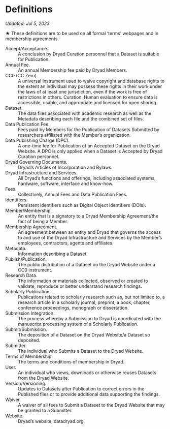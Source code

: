 # Definitions

*Updated: Jul 5, 2023*

★ These definitions are to be used on all formal ‘terms’ webpages and in membership agreements.

<dl>
  <div>
  <dt>Accept/Acceptance.</dt>
  <dd>A conclusion by Dryad Curation personnel that a Dataset is suitable for Publication.</dd>
  </div>

  <div>
  <dt>Annual Fee.</dt>
  <dd>An annual Membership fee paid by Dryad Members.</dd>
  </div>

  <div>
  <dt>CC0 (CC Zero).</dt>
  <dd>A universal instrument used to waive copyright and database rights to the extent an individual may possess these rights in their work under the laws of at least one jurisdiction, even if the work is free of restrictions in others.
  Curation. Human evaluation to ensure data is accessible, usable, and appropriate and licensed for open sharing.</dd>
  </div>

  <div>
  <dt>Dataset.</dt>
  <dd>The data files associated with academic research as well as the Metadata describing each file and the combined set of files.</dd>
  </div>

  <div>
  <dt>Data Publication Fee.</dt>
  <dd>Fees paid by Members for the Publication of Datasets Submitted by researchers affiliated with the Member’s organization.</dd>
  </div>

  <div>
  <dt>Data Publishing Charge (DPC).</dt>
  <dd>A one-time fee for Publication of an Accepted Dataset on the Dryad Website. A DPC is only applied when a Dataset is Accepted by Dryad Curation personnel.</dd>
  </div>

  <div>
  <dt>Dryad Governing Documents.</dt>
  <dd>Dryad’s Articles of Incorporation and Bylaws.</dd>
  </div>

  <div>
  <dt>Dryad Infrastructure and Services.</dt>
  <dd>All Dryad’s functions and offerings, including associated systems, hardware, software, interface and know-how.</dd>
  </div>

  <div>
  <dt>Fees.</dt>
  <dd>Collectively, Annual Fees and Data Publication Fees.</dd>
  </div>
  
  <div>
  <dt>Identifiers.</dt>
  <dd>Persistent identifiers such as Digital Object Identifiers (DOIs).</dd>
  </div>
  
  <div>
  <dt>Member/Membership.</dt>
  <dd>An entity that is a signatory to a Dryad Membership Agreement/the fact of being a Member.</dd>
  </div>

  <div>
  <dt>Membership Agreement.</dt>
  <dd>An agreement between an entity and Dryad that governs the access to and use of the Dryad Infrastructure and Services by the Member’s employees, contractors, agents and affiliates.</dd>
  </div>

  <div>
  <dt>Metadata.</dt>
  <dd>Information describing a Dataset.</dd>
  </div>

  <div>
  <dt>Publish/Publication.</dt>
  <dd>The public distribution of a Dataset on the Dryad Website under a CC0 instrument.</dd>
  </div>

  <div>
  <dt>Research Data.</dt>
  <dd>The information or materials collected, observed or created to validate, reproduce or better understand research findings.</dd>
  </div>

  <div>
  <dt>Scholarly Publication.</dt>
  <dd>Publications related to scholarly research such as, but not limited to, a research article in a scholarly journal, preprint, a book, chapter, conference proceedings, monograph or dissertation.</dd>
  </div>

  <div>
  <dt>Submission Integration.</dt>
  <dd>The process whereby a Submission to Dryad is coordinated with the manuscript processing system of a Scholarly Publication.</dd>
  </div>

  <div>
  <dt>Submit/Submission.</dt>
  <dd>The deposition of a Dataset on the Dryad Website/a Dataset so deposited.</dd>
  </div>

  <div>
  <dt>Submitter.</dt>
  <dd>The individual who Submits a Dataset to the Dryad Website.</dd>
  </div>

  <div>
  <dt>Terms of Membership.</dt>
  <dd>The terms and conditions of membership in Dryad.</dd>
  </div>

  <div>
  <dt>User.</dt>
  <dd>An individual who views, downloads or otherwise reuses Datasets from the Dryad Website.</dd>
  </div>

  <div>
  <dt>Version/Versioning.</dt>
  <dd>Updates to Datasets after Publication to correct errors in the Published files or to provide additional data supporting the findings.</dd>
  </div>

  <div>
  <dt>Waiver.</dt>
  <dd>A waiver of all fees to Submit a Dataset to the Dryad Website that may be granted to a Submitter.</dd>
  </div>

  <div>
  <dt>Website.</dt>
  <dd>Dryad’s website, datadryad.org.</dd>
  </div>
</dl>